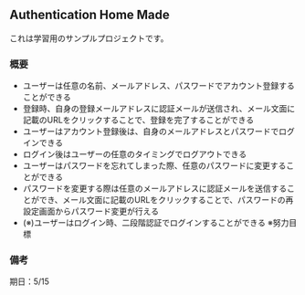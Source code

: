 ## Authentication Home Made

これは学習用のサンプルプロジェクトです。

### 概要
- ユーザーは任意の名前、メールアドレス、パスワードでアカウント登録することができる
- 登録時、自身の登録メールアドレスに認証メールが送信され、メール文面に記載のURLをクリックすることで、登録を完了することができる
- ユーザーはアカウント登録後は、自身のメールアドレスとパスワードでログインできる
- ログイン後はユーザーの任意のタイミングでログアウトできる
- ユーザーはパスワードを忘れてしまった際、任意のパスワードに変更することができる
- パスワードを変更する際は任意のメールアドレスに認証メールを送信することができ、メール文面に記載のURLをクリックすることで、パスワードの再設定画面からパスワード変更が行える
- (※)ユーザーはログイン時、二段階認証でログインすることができる
※努力目標

### 備考
期日：5/15